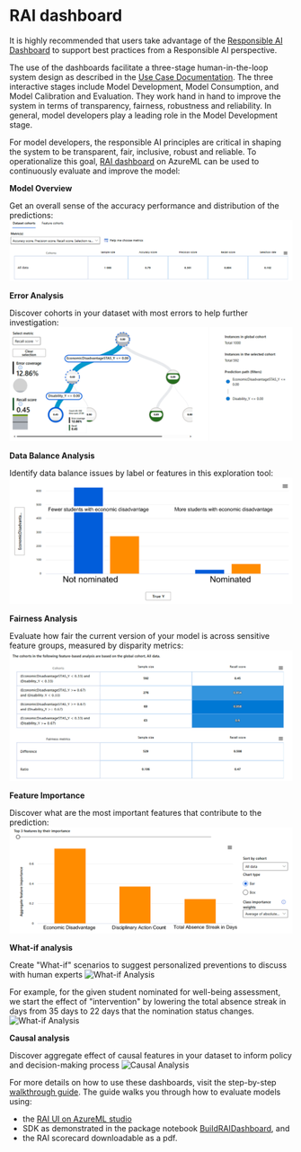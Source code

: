 # RAI dashboard


It is highly recommended that users take advantage of the [Responsible AI Dashboard](https://github.com/microsoft/responsible-ai-toolbox) to support best practices from a Responsible AI perspective.

The use of the dashboards facilitate a three-stage human-in-the-loop system design as described in the [Use Case Documentation](docs/Predicting%20Student%20Well-Being%20OEA%20Use%20Case%20Documentation.pdf). 
The three interactive stages include Model Development, Model Consumption, and Model Calibration and Evaluation. They work hand in hand to improve the system in terms of transparency, fairness, robustness and reliability. In general, model developers play a leading role in the Model Development stage.

For model developers, the responsible AI principles are critical in shaping the system to be transparent, fair, inclusive, robust and reliable. To operationalize this goal, [RAI dashboard](https://responsibleaitoolbox.ai/) on AzureML can be used to continuously evaluate and improve the model: 

**Model Overview**

Get an overall sense of the accuracy performance and distribution of the predictions:
![Model Overview](images/rai_aml_model_overview.png)

**Error Analysis**

Discover cohorts in your dataset with most errors to help further investigation:  
![Error Analysis](images/rai_aml_error_analysis.png)

**Data Balance Analysis**

Identify data balance issues by label or features in this exploration tool: 
![Data Balance Analysis](images/rai_aml_data_balance.png)

**Fairness Analysis**

Evaluate how fair the current version of your model is across sensitive feature groups, measured by disparity metrics:
![Fairness Analysis](images/rai_aml_fairness.png)

**Feature Importance**

Discover what are the most important features that contribute to the prediction:
![Fairness Analysis](images/rai_aml_fi.png)


**What-if analysis**

Create "What-if" scenarios to suggest personalized preventions to discuss with human experts 
![What-if Analysis](rai/images/rai_aml_whatif_1.png)

For example, for the given student nominated for well-being assessment, we start the effect of "intervention" by lowering the total absence streak in days from 35 days to 22 days that the nomination status changes. 
![What-if Analysis](rai/images/rai_aml_whatif_2.png)

**Causal analysis**

Discover aggregate effect of causal features in your dataset to inform policy and decision-making process 
![Causal Analysis](rai/images/rai_aml_causal.png)


For more details on how to use these dashboards, visit the step-by-step [walkthrough guide](https://techcommunity.microsoft.com/t5/ai-machine-learning-blog/responsible-ai-dashboard-and-scorecard-in-azure-machine-learning/ba-p/3391068). The guide walks you through how to evaluate models using:
- the [RAI UI on AzureML studio](https://github.com/microsoft/OpenEduAnalytics/tree/main/packages/package_catalog/Predicting_Student_Well_Being/images/) 
- SDK as demonstrated in the package notebook [BuildRAIDashboard](https://github.com/microsoft/OpenEduAnalytics/tree/main/packages/package_catalog/Predicting_Student_Well_Being/notebooks/RAIBuildDashboard.ipynb), and
- the RAI scorecard downloadable as a pdf.

